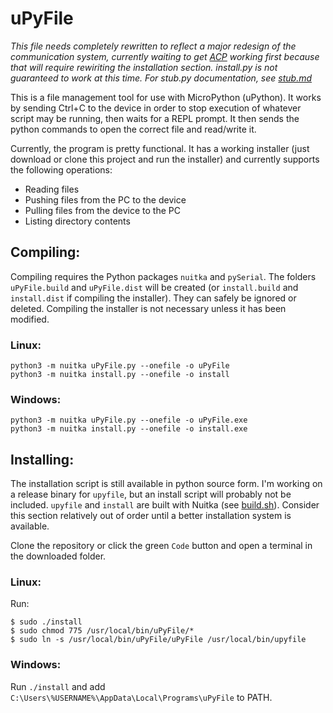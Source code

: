 # uPyFile

*This file needs completely rewritten to reflect a major redesign of the communication system, currently waiting to get [ACP](https://github.com/AwesomeCronk/ACP) working first because that will require rewiriting the installation section. install.py is not guaranteed to work at this time. For stub.py documentation, see [stub.md](/stub.md)*

This is a file management tool for use with MicroPython (uPython). It works by sending Ctrl+C to the device in order to stop execution of whatever script may be running, then waits for a REPL prompt. It then sends the python commands to open the correct file and read/write it.

Currently, the program is pretty functional. It has a working installer (just download or clone this project and run the installer) and currently supports the following operations:

* Reading files
* Pushing files from the PC to the device
* Pulling files from the device to the PC
* Listing directory contents

## Compiling:
Compiling requires the Python packages `nuitka` and `pySerial`. The folders `uPyFile.build` and `uPyFile.dist` will be created (or `install.build` and `install.dist` if compiling the installer). They can safely be ignored or deleted. Compiling the installer is not necessary unless it has been modified.

### Linux:
```shell
python3 -m nuitka uPyFile.py --onefile -o uPyFile
python3 -m nuitka install.py --onefile -o install
```

### Windows:
```
python3 -m nuitka uPyFile.py --onefile -o uPyFile.exe
python3 -m nuitka install.py --onefile -o install.exe
```

## Installing:
The installation script is still available in python source form. I'm working on a release binary for `upyfile`, but an install script will probably not be included. `upyfile` and `install` are built with Nuitka (see [build.sh](/build.sh)). Consider this section relatively out of order until a better installation system is available.

Clone the repository or click the green `Code` button and open a terminal in the downloaded folder.

### Linux:
Run:
```
$ sudo ./install
$ sudo chmod 775 /usr/local/bin/uPyFile/*
$ sudo ln -s /usr/local/bin/uPyFile/uPyFile /usr/local/bin/upyfile
```

### Windows:
Run `./install` and add `C:\Users\%USERNAME%\AppData\Local\Programs\uPyFile` to PATH.
